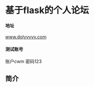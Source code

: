 基于flask的个人论坛
==================
#### 地址 
www.dolyvvvv.com 
#### 测试账号
账户cwm  密码123 
<br>

简介
-------
